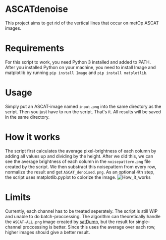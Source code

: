 # ASCATdenoise
This project aims to get rid of the vertical lines that occur on metOp ASCAT images.

# Requirements
For this script to work, you need Python 3 installed and added to PATH. 
After you installed Python on your machine, you need to install Image and matplotlib by running
`pip install Image` and `pip install matplotlib`.

# Usage
Simply put an ASCAT-image named `input.png` into the same directory as the script.
Then you just have to run the script. That's it. All results will be saved in the same directory.

# How it works
The script first calculates the average pixel-brightness of each column by adding all values up and dividing by the height.
After we did this, we can see the average brightness of each column in the `noisepattern.png` file created by the script. 
We then substract this noisepattern from every row, normalize the result and get `ASCAT_denoised.png`. 
As an optional 4th step, the script uses matplotlib.pyplot to colorize the image.
![How_it_works](https://user-images.githubusercontent.com/50832240/162627473-8ec708cb-8985-4a3c-87aa-44c9d4116392.png)

# Limits
Currently, each channel has to be treated seperately. The script is still WIP and unable to do batch-proccessing.
The algorithm can theoretically handle the `ASCAT-ALL.png` image created by [satDump](https://github.com/altillimity/SatDump),
but the result for single-channel proccessing is better. Since this uses the average over each row, higher images should give a better result.

